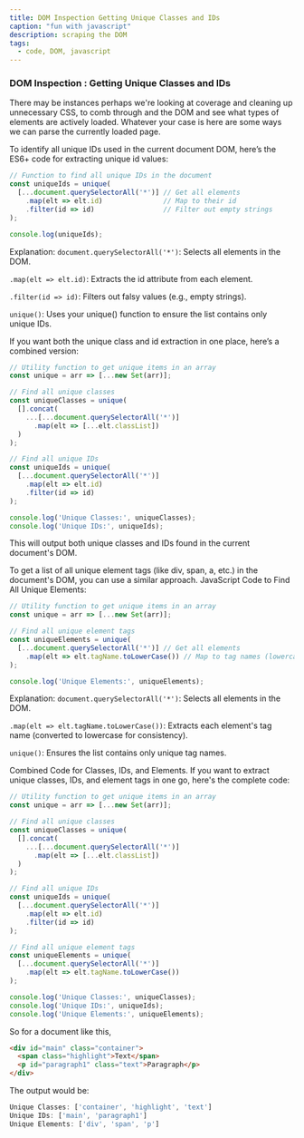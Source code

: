 ```yaml
---
title: DOM Inspection Getting Unique Classes and IDs
caption: "fun with javascript"
description: scraping the DOM
tags:
  - code, DOM, javascript
---
```


### DOM Inspection : Getting Unique Classes and IDs

There may be instances perhaps we're looking at coverage and cleaning up unnecessary CSS, to comb through and the DOM and see what types of elements are actively loaded. Whatever your case is here are some ways we can parse the currently loaded page. 

To identify all unique IDs used in the current document DOM, here’s the ES6+ code for extracting unique id values:

```javascript
// Function to find all unique IDs in the document
const uniqueIds = unique(
  [...document.querySelectorAll('*')] // Get all elements
    .map(elt => elt.id)               // Map to their id
    .filter(id => id)                 // Filter out empty strings
);

console.log(uniqueIds);
```


Explanation:
```document.querySelectorAll('*')```: Selects all elements in the DOM.


```.map(elt => elt.id)```: Extracts the id attribute from each element.


```.filter(id => id)```: Filters out falsy values (e.g., empty strings).


```unique()```: Uses your unique() function to ensure the list contains only unique IDs.



If you want both the unique class and id extraction in one place, here’s a combined version:

```javascript
// Utility function to get unique items in an array
const unique = arr => [...new Set(arr)];

// Find all unique classes
const uniqueClasses = unique(
  [].concat(
    ...[...document.querySelectorAll('*')]
      .map(elt => [...elt.classList])
  )
);

// Find all unique IDs
const uniqueIds = unique(
  [...document.querySelectorAll('*')]
    .map(elt => elt.id)
    .filter(id => id)
);

console.log('Unique Classes:', uniqueClasses);
console.log('Unique IDs:', uniqueIds);
```


This will output both unique classes and IDs found in the current document's DOM.


To get a list of all unique element tags (like div, span, a, etc.) in the document's DOM, you can use a similar approach. JavaScript Code to Find All Unique Elements:
```javascript
// Utility function to get unique items in an array
const unique = arr => [...new Set(arr)];

// Find all unique element tags
const uniqueElements = unique(
  [...document.querySelectorAll('*')] // Get all elements
    .map(elt => elt.tagName.toLowerCase()) // Map to tag names (lowercase for consistency)
);

console.log('Unique Elements:', uniqueElements);
```

Explanation:
```document.querySelectorAll('*')```: Selects all elements in the DOM.


```.map(elt => elt.tagName.toLowerCase())```: Extracts each element's tag name (converted to lowercase for consistency).

```unique()```: Ensures the list contains only unique tag names.


Combined Code for Classes, IDs, and Elements. If you want to extract unique classes, IDs, and element tags in one go, here's the complete code:

```javascript
// Utility function to get unique items in an array
const unique = arr => [...new Set(arr)];

// Find all unique classes
const uniqueClasses = unique(
  [].concat(
    ...[...document.querySelectorAll('*')]
      .map(elt => [...elt.classList])
  )
);

// Find all unique IDs
const uniqueIds = unique(
  [...document.querySelectorAll('*')]
    .map(elt => elt.id)
    .filter(id => id)
);

// Find all unique element tags
const uniqueElements = unique(
  [...document.querySelectorAll('*')]
    .map(elt => elt.tagName.toLowerCase())
);

console.log('Unique Classes:', uniqueClasses);
console.log('Unique IDs:', uniqueIds);
console.log('Unique Elements:', uniqueElements);
```


So for a document like this,

```html
<div id="main" class="container">
  <span class="highlight">Text</span>
  <p id="paragraph1" class="text">Paragraph</p>
</div>
```


The output would be:

```js
Unique Classes: ['container', 'highlight', 'text']
Unique IDs: ['main', 'paragraph1']
Unique Elements: ['div', 'span', 'p']
```
